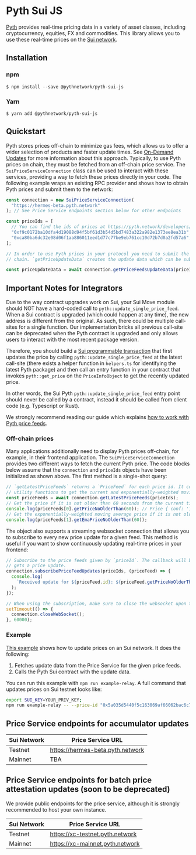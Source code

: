 # Pyth Sui JS

[Pyth](https://pyth.network/) provides real-time pricing data in a variety of asset classes, including cryptocurrency, equities, FX and commodities. This library allows you to use these real-time prices on the [Sui network](https://sui.io/).

## Installation

### npm

```
$ npm install --save @pythnetwork/pyth-sui-js
```

### Yarn

```
$ yarn add @pythnetwork/pyth-sui-js
```

## Quickstart

Pyth stores prices off-chain to minimize gas fees, which allows us to offer a wider selection of products and faster update times.
See [On-Demand Updates](https://docs.pyth.network/documentation/pythnet-price-feeds/on-demand) for more information about this approach.
Typically, to use Pyth prices on chain,
they must be fetched from an off-chain price service. The `SuiPriceServiceConnection` class can be used to interact with these services,
providing a way to fetch these prices directly in your code. The following example wraps an existing RPC provider and shows how to obtain
Pyth prices and submit them to the network:

```typescript
const connection = new SuiPriceServiceConnection(
  "https://hermes-beta.pyth.network"
); // See Price Service endpoints section below for other endpoints

const priceIds = [
  // You can find the ids of prices at https://pyth.network/developers/price-feed-ids#sui-testnet
  "0xf9c0172ba10dfa4d19088d94f5bf61d3b54d5bd7483a322a982e1373ee8ea31b", // BTC/USD price id in testnet
  "0xca80ba6dc32e08d06f1aa886011eed1d77c77be9eb761cc10d72b7d0a2fd57a6", // ETH/USD price id in testnet
];

// In order to use Pyth prices in your protocol you need to submit the price update data to Pyth contract in your target
// chain. `getPriceUpdateData` creates the update data which can be submitted to your contract.

const priceUpdateData = await connection.getPriceFeedsUpdateData(priceIds);
```

## Important Notes for Integrators

Due to the way contract upgrades work on Sui, your Sui Move module should NOT have a hard-coded call to `pyth::update_single_price_feed`. When a Sui contract is upgraded (which could happen at any time), the new address is different from the original. As such, there could be multiple call-sites for a single function. Our implementation bricks all previous call-site can be deprecated when the Pyth contract is upgraded and only allows users to interact with the most recent package version.

Therefore, you should build a [Sui programmable transaction](https://docs.sui.io/build/prog-trans-ts-sdk) that first updates the price by calling `pyth::update_single_price_feed` at the latest call-site (there exists a helper function in `helpers.ts` for identifying the latest Pyth package) and then call an entry function in your contract that invokes `pyth::get_price` on the `PriceInfoObject` to get the recently updated price.

In other words, the Sui Pyth `pyth::update_single_price_feed` entry point should never be called by a contract, instead it should be called from client code (e.g. Typescript or Rust). 

We strongly recommend reading our guide which explains [how to work with Pyth price feeds](https://docs.pyth.network/documentation/pythnet-price-feeds/best-practices).

### Off-chain prices

Many applications additionally need to display Pyth prices off-chain, for example, in their frontend application.
The `SuiPriceServiceConnection` provides two different ways to fetch the current Pyth price.
The code blocks below assume that the `connection` and `priceIds` objects have been initialized as shown above.
The first method is a single-shot query:

```typescript
// `getLatestPriceFeeds` returns a `PriceFeed` for each price id. It contains all information about a price and has
// utility functions to get the current and exponentially-weighted moving average price, and other functionality.
const priceFeeds = await connection.getLatestPriceFeeds(priceIds);
// Get the price if it is not older than 60 seconds from the current time.
console.log(priceFeeds[0].getPriceNoOlderThan(60)); // Price { conf: '1234', expo: -8, price: '12345678' }
// Get the exponentially-weighted moving average price if it is not older than 60 seconds from the current time.
console.log(priceFeeds[1].getEmaPriceNoOlderThan(60));
```

The object also supports a streaming websocket connection that allows you to subscribe to every new price update for a given feed.
This method is useful if you want to show continuously updating real-time prices in your frontend:

```typescript
// Subscribe to the price feeds given by `priceId`. The callback will be invoked every time the requested feed
// gets a price update.
connection.subscribePriceFeedUpdates(priceIds, (priceFeed) => {
  console.log(
    `Received update for ${priceFeed.id}: ${priceFeed.getPriceNoOlderThan(60)}`
  );
});

// When using the subscription, make sure to close the websocket upon termination to finish the process gracefully.
setTimeout(() => {
  connection.closeWebSocket();
}, 60000);
```

### Example

[This example](./src/examples/SuiRelay.ts) shows how to update prices on an Sui network. It does the following:

1. Fetches update data from the Price Service for the given price feeds.
2. Calls the Pyth Sui contract with the update data.

You can run this example with `npm run example-relay`. A full command that updates prices on Sui testnet looks like:

```bash
export SUI_KEY=YOUR_PRIV_KEY;
npm run example-relay -- --price-id "0x5a035d5440f5c163069af66062bac6c79377bf88396fa27e6067bfca8096d280" --price-info-object-id "0x848d1c941e117f515757b77aa562eee8bb179eee6f37ec6dad97ae0279ff4bd4" --price-service "https://hermes-beta.pyth.network" --full-node "https://fullnode.testnet.sui.io:443" --pyth-state-id "0xd3e79c2c083b934e78b3bd58a490ec6b092561954da6e7322e1e2b3c8abfddc0" --wormhole-state-id "0x31358d198147da50db32eda2562951d53973a0c0ad5ed738e9b17d88b213d790"
```

## Price Service endpoints for accumulator updates

| Sui Network | Price Service URL               |
| ----------- | ------------------------------- |
| Testnet     | https://hermes-beta.pyth.network|
| Mainnet     | TBA                             |  

## Price Service endpoints for batch price attestation updates (soon to be deprecated)

We provide public endpoints for the price service, although it is strongly recommended to host your own instance.

| Sui Network | Price Service URL               |
| ----------- | ------------------------------- |
| Testnet     | https://xc-testnet.pyth.network |
| Mainnet     | https://xc-mainnet.pyth.network |
